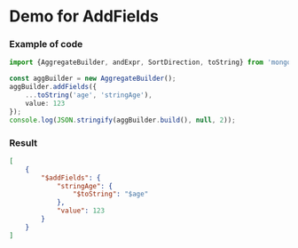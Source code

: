 # Demo for AddFields

### Example of code

```typescript
import {AggregateBuilder, andExpr, SortDirection, toString} from 'mongodb-aggregate-builder';

const aggBuilder = new AggregateBuilder();
aggBuilder.addFields({
    ...toString('age', 'stringAge'),
    value: 123
});
console.log(JSON.stringify(aggBuilder.build(), null, 2));

```

### Result

```json
[
    {
        "$addFields": {
            "stringAge": {
                "$toString": "$age"
            },
            "value": 123
        }
    }
]
```
